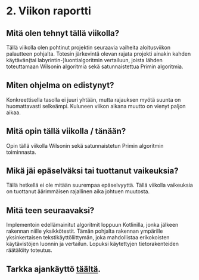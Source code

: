 # 2. Viikon raportti

## Mitä olen tehnyt tällä viikolla?

Tällä viikolla olen pohtinut projektin seuraavia vaiheita aloitusviikon palautteen pohjalta. Totesin järkevintä olevan
rajata projekti ainakin kahden käytävän(tai labyrintin-)luontialgoritmin vertailuun, joista lähden toteuttamaan Wilsonin 
algoritmia sekä satunnaistettua Primin algoritmia. 

## Miten ohjelma on edistynyt?

Konkreettisella tasolla ei juuri yhtään, mutta rajauksen myötä suunta on huomattavasti selkeämpi. Kuluneen viikon aikana
muutto on vienyt paljon aikaa.

## Mitä opin tällä viikolla / tänään?

Opin tällä viikolla Wilsonin sekä satunnaistetun Primin algoritmin toiminnasta.

## Mikä jäi epäselväksi tai tuottanut vaikeuksia?

Tällä hetkellä ei ole mitään suurempaa epäselvyyttä. Tällä viikolla vaikeuksia on tuottanut äärimmäisen rajallinen aika
johtuen muutosta.

## Mitä teen seuraavaksi?

Implementoin edellämainitut algoritmit loppuun Kotlinilla, jonka jälkeen rakennan niille yksikkötestit. Tämän pohjalta
rakennan ympärille yksinkertaisen tekstikäyttöliittymän, joka mahdollistaa erikokoisten käytävistöjen luonnin ja
vertailun. Lopuksi käytettyjen tietorakenteiden räätälöity toteutus.

## Tarkka ajankäyttö [täältä](./tuntikirjanpito.md).